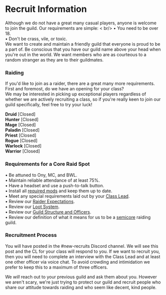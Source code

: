 # Recruit Information

Although we do not have a great many casual players, anyone is welcome to join the guild. Our requirements are simple: < br/>
• You need to be over 18. <br />
• Don't be crass, vile, or toxic. <br />
We want to create and maintain a friendly guild that everyone is proud to be a part of. Be conscious that you have our guild name above your head when you're out in the world. We want members who are as courteous to a random stranger as they are to their guildmates.

### Raiding
If you'd like to join as a raider, there are a great many more requirements. First and foremost, do we have an opening for your class? <br />
We may be interested in picking up exceptional players regardless of whether we are actively recruiting a class, so if you're really keen to join our guild specifically, feel free to try your luck!

**Druid** [Closed] <br />
**Hunter** [Closed] <br />
**Mage** [Closed] <br />
**Paladin** [Closed] <br />
**Priest** [Closed] <br />
**Rogue** [Closed] <br />
**Warlock** [Closed] <br />
**Warrior** [Closed] <br />

### Requirements for a Core Raid Spot
• Be attuned to Ony, MC, and BWL. <br />
• Maintain reliable attendance of at least 75%. <br />
• Have a headset and use a push-to-talk button. <br />
• Install all [required mods](https://tilted-gryphons.github.io/raider-expectations.html) and keep them up to date. <br />
• Meet any special requirements laid out by your [Class Lead](https://tilted-gryphons.github.io/guild-structure.html). <br />
• Review our [Raider Expectations](https://tilted-gryphons.github.io/raider-expectations.html). <br />
• Review our [Loot System](https://tilted-gryphons.github.io/loot.html). <br />
• Review our [Guild Structure and Officers](https://tilted-gryphons.github.io/guild-structure.html). <br />
• Review our definition of what it means for us to be a [semicore](https://tilted-gryphons.github.io/semicore.html) raiding guild.

### Recruitment Process
You will have posted in the #new-recruits Discord channel. We will see this post and the CL for your class will respond to you. If we want to recruit you, then you will need to complete an interview with the Class Lead and at least one other officer via voice chat. To avoid crowding and intimidation we prefer to keep this to a maximum of three officers.

We _will_ reach out to your previous guild and ask them about you. However we aren't scary, we're just trying to protect our guild and recruit people who share our attitude towards raiding and who seem like decent, kind people. 
